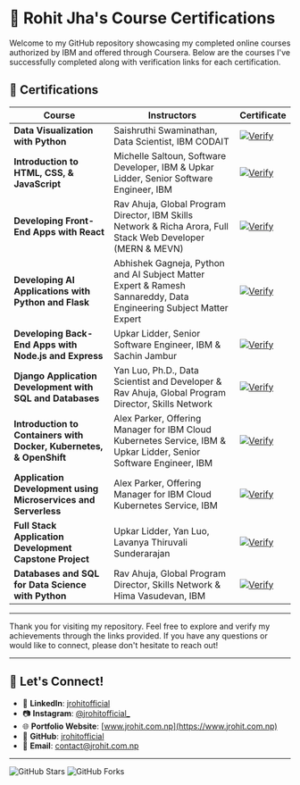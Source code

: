 # 🌟 Rohit Jha's Course Certifications

Welcome to my GitHub repository showcasing my completed online courses authorized by IBM and offered through Coursera. Below are the courses I've successfully completed along with verification links for each certification.

## 📜 Certifications

| Course | Instructors | Certificate |
| --- | --- | --- |
| **Data Visualization with Python** | Saishruthi Swaminathan, Data Scientist, IBM CODAIT | [![Verify](https://img.shields.io/badge/Verify-Certificate-blue)](https://coursera.org/verify/CKHGMM7RUH1L) |
| **Introduction to HTML, CSS, & JavaScript** | Michelle Saltoun, Software Developer, IBM & Upkar Lidder, Senior Software Engineer, IBM | [![Verify](https://img.shields.io/badge/Verify-Certificate-blue)](https://coursera.org/verify/F3Z9HR1H48ZP) |
| **Developing Front-End Apps with React** | Rav Ahuja, Global Program Director, IBM Skills Network & Richa Arora, Full Stack Web Developer (MERN & MEVN) | [![Verify](https://img.shields.io/badge/Verify-Certificate-blue)](https://coursera.org/verify/NW712ZPXV8ID) |
| **Developing AI Applications with Python and Flask** | Abhishek Gagneja, Python and AI Subject Matter Expert & Ramesh Sannareddy, Data Engineering Subject Matter Expert | [![Verify](https://img.shields.io/badge/Verify-Certificate-blue)](https://coursera.org/verify/5HQKYELNZ1S0) |
| **Developing Back-End Apps with Node.js and Express** | Upkar Lidder, Senior Software Engineer, IBM & Sachin Jambur | [![Verify](https://img.shields.io/badge/Verify-Certificate-blue)](https://coursera.org/verify/Q4GPE7EZQEQ9) |
| **Django Application Development with SQL and Databases** | Yan Luo, Ph.D., Data Scientist and Developer & Rav Ahuja, Global Program Director, Skills Network | [![Verify](https://img.shields.io/badge/Verify-Certificate-blue)](https://coursera.org/verify/AQLL5QNO1Y9D) |
| **Introduction to Containers with Docker, Kubernetes, & OpenShift** | Alex Parker, Offering Manager for IBM Cloud Kubernetes Service, IBM & Upkar Lidder, Senior Software Engineer, IBM | [![Verify](https://img.shields.io/badge/Verify-Certificate-blue)](https://coursera.org/verify/9AYM96P6JYEP) |
| **Application Development using Microservices and Serverless** | Alex Parker, Offering Manager for IBM Cloud Kubernetes Service, IBM | [![Verify](https://img.shields.io/badge/Verify-Certificate-blue)](https://coursera.org/verify/68EIC809144L) |
| **Full Stack Application Development Capstone Project** | Upkar Lidder, Yan Luo, Lavanya Thiruvali Sunderarajan | [![Verify](https://img.shields.io/badge/Verify-Certificate-blue)](https://coursera.org/verify/2O9S84DGT5E8) |
| **Databases and SQL for Data Science with Python** | Rav Ahuja, Global Program Director, Skills Network & Hima Vasudevan, IBM | [![Verify](https://img.shields.io/badge/Verify-Certificate-blue)](https://coursera.org/verify/HWBA3C6G31Z3) |

---

Thank you for visiting my repository. Feel free to explore and verify my achievements through the links provided. If you have any questions or would like to connect, please don't hesitate to reach out!

---

## 🤝 Let's Connect!

- 🔗 **LinkedIn**: [jrohitofficial](https://www.linkedin.com/in/jrohitofficial)
- 📷 **Instagram**: [@jrohitofficial_](https://instagram.com/jrohitofficial_)
- 🌐 **Portfolio Website**: [www.jrohit.com.np](https://www.jrohit.com.np)
- 🐙 **GitHub**: [jrohitofficial](https://github.com/jrohitofficial)
- 📧 **Email**: [contact@jrohit.com.np](mailto:contact@jrohit.com.np)

---

![GitHub Stars](https://img.shields.io/github/stars/rohitjha/certifications?style=social) ![GitHub Forks](https://img.shields.io/github/forks/rohitjha/certifications?style=social)

